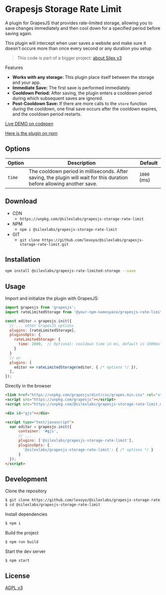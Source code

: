 # Grapesjs Storage Rate Limit

A plugin for GrapesJS that provides rate-limited storage, allowing you to save changes immediately and then cool down for a specified period before saving again.

This plugin will intercept when user saves a website and make sure it doesn't occure more than once every second or any duration you setup

> This code is part of a bigger project: [about Silex v3](https://www.silexlabs.org/silex-v3-kickoff/)

Features

- **Works with any storage:** This plugin place itself between the storage and your app.
- **Immediate Save:** The first save is performed immediately.
- **Cooldown Period:** After saving, the plugin enters a cooldown period during which subsequent saves are ignored.
- **Post-Cooldown Save:** If there are more calls to the `store` function during the cooldown, one final save occurs after the cooldown expires, and the cooldown period restarts.

[Live DEMO on codepen](https://codepen.io/lexoyo/full/zYMQgNg)

[Here is the plugin on npm](https://www.npmjs.com/package/@silexlabs/grapesjs-storage-rate-limit)

## Options

| Option | Description | Default |
|-|-|-
| `time` | The cooldown period in milliseconds. After saving, the plugin will wait for this duration before allowing another save. | `1000` (ms) |



## Download

* CDN
  * `https://unpkg.com/@silexlabs/grapesjs-storage-rate-limit`
* NPM
  * `npm i @silexlabs/grapesjs-storage-rate-limit`
* GIT
  * `git clone https://github.com/lexoyo/@silexlabs/grapesjs-storage-rate-limit.git`


## Installation

```bash
npm install @silexlabs/grapesjs-rate-limited-storage --save
```

## Usage

Import and initialize the plugin with GrapesJS:

```javascript
import grapesjs from 'grapesjs';
import rateLimitedStorage from '@your-npm-namespace/grapesjs-rate-limited-storage';

const editor = grapesjs.init({
  // ... other GrapesJS options
  plugins: [rateLimitedStorage],
  pluginsOpts: {
    rateLimitedStorage: {
      time: 2000,  // Optional: cooldown time in ms, default is 1000ms
    }
  }
  // or
  plugins: [
    editor => rateLimitedStorage(editor, { /* options */ }),
  ],
});
```


Directly in the browser

```html
<link href="https://unpkg.com/grapesjs/dist/css/grapes.min.css" rel="stylesheet"/>
<script src="https://unpkg.com/grapesjs"></script>
<script src="https://unpkg.com/@silexlabs/grapesjs-storage-rate-limit.min.js"></script>

<div id="gjs"></div>

<script type="text/javascript">
  var editor = grapesjs.init({
      container: '#gjs',
      // ...
      plugins: ['@silexlabs/grapesjs-storage-rate-limit'],
      pluginsOpts: {
        '@silexlabs/grapesjs-storage-rate-limit': { /* options */ }
      }
  });
</script>
```


## Development

Clone the repository

```sh
$ git clone https://github.com/lexoyo/@silexlabs/grapesjs-storage-rate-limit.git
$ cd @silexlabs/grapesjs-storage-rate-limit
```

Install dependencies

```sh
$ npm i
```

Build the project

```sh
$ npm run build
```

Start the dev server

```sh
$ npm start
```

## License

[AGPL v3](LICENSE.md)
